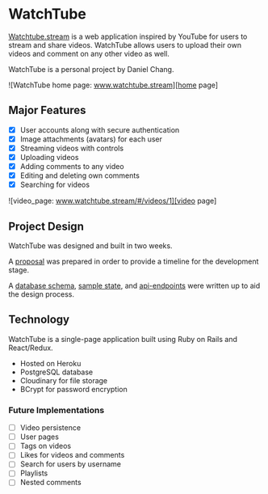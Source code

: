 # WatchTube

[Watchtube.stream][watchtube] is a web application inspired by YouTube for users to stream and share videos. WatchTube allows users to upload their own videos and comment on any other video as well.

WatchTube is a personal project by Daniel Chang.

[watchtube]: http://www.watchtube.stream

![WatchTube home page: www.watchtube.stream][home page]

[home page]: ./docs/images/home_page.png "WatchTube home page"

## Major Features
- [x] User accounts along with secure authentication
- [x] Image attachments (avatars) for each user
- [x] Streaming videos with controls
- [x] Uploading videos
- [x] Adding comments to any video
- [x] Editing and deleting own comments
- [x] Searching for videos

![video_page: www.watchtube.stream/#/videos/1][video page]

[video page]: ./docs/images/video_page.png "WatchTube video page"

## Project Design
WatchTube was designed and built in two weeks.

A [proposal][proposal] was prepared in order to provide a timeline for the development stage.

A [database schema][schema], [sample state][sample-state], and [api-endpoints][api-endpoints] were written up to aid the design process.

## Technology
WatchTube is a single-page application built using Ruby on Rails and React/Redux.
- Hosted on Heroku
- PostgreSQL database
- Cloudinary for file storage
- BCrypt for password encryption

### Future Implementations
- [ ] Video persistence
- [ ] User pages
- [ ] Tags on videos
- [ ] Likes for videos and comments
- [ ] Search for users by username
- [ ] Playlists
- [ ] Nested comments

[proposal]: ./docs/README.md
[api-endpoints]: ./docs/api-endpoints.md
[schema]: ./docs/schema.md
[sample-state]: ./docs/sample-state.md
